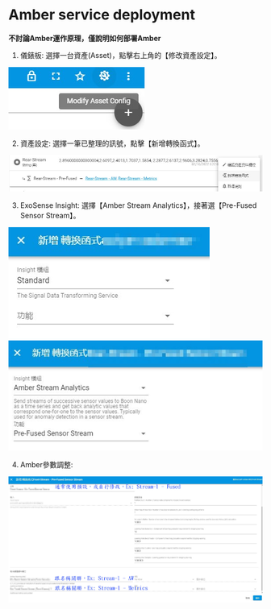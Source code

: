 # Amber service deployment

**不討論Amber運作原理，僅說明如何部署Amber**

1. 儀錶板: 選擇一台資產(Asset)，點擊右上角的【修改資產設定】。

![pics-1](./img/asset_config.jpg)

2. 資產設定: 選擇一筆已整理的訊號，點擊【新增轉換函式】。

![pics-2](./img/add_transformation.jpg)

3. ExoSense Insight: 選擇【Amber Stream Analytics】，接著選【Pre-Fused Sensor Stream】。

![pics-3](./img/insight.jpg) ![pics-4](./img/amber_module.jpg)

4. Amber參數調整:

![pics-5](./img/amber_parameter.jpg)
